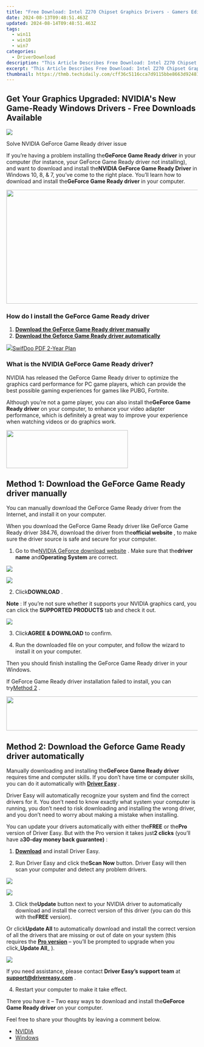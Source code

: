 ```yaml
---
title: "Free Download: Intel Z270 Chipset Graphics Drivers - Gamers Edition"
date: 2024-08-13T09:48:51.463Z
updated: 2024-08-14T09:48:51.463Z
tags:
  - win11
  - win10
  - win7
categories:
  - DriverDownload
description: "This Article Describes Free Download: Intel Z270 Chipset Graphics Drivers - Gamers Edition"
excerpt: "This Article Describes Free Download: Intel Z270 Chipset Graphics Drivers - Gamers Edition"
thumbnail: https://thmb.techidaily.com/cff36c5116cca7d9115bbe8663d924812ff9d18b2e8fcb962fecc68f906b1369.jpg
---
```


## Get Your Graphics Upgraded: NVIDIA's New Game-Ready Windows Drivers - Free Downloads Available

![](https://images.drivereasy.com/wp-content/uploads/2018/04/img_5ad47893cddca.png)

Solve NVIDIA GeForce Game Ready driver issue

 If you’re having a problem installing the**GeForce Game Ready driver** in your computer (for instance, your GeForce Game Ready driver not installing), and want to download and install the**NVIDIA GeForce Game Ready Driver** in Windows 10, 8, & 7, you’ve come to the right place. You’ll learn how to download and install the**GeForce Game Ready driver** in your computer.

<!-- affiliate ads begin -->
<a href="https://25home.pxf.io/c/5597632/2090698/16836" target="_top" id="2090698"><img src="//a.impactradius-go.com/display-ad/16836-2090698" border="0" alt="" width="720" height="300"/></a>
<!-- affiliate ads end -->
### How do I install the GeForce Game Ready driver

1. [**Download the GeForce Game Ready driver manually**](https://tools.techidaily.com/drivereasy/download/)
2. [**Download the Geforce Game Ready driver automatically**](https://tools.techidaily.com/drivereasy/download/)

<!-- affiliate ads begin -->
<a href="https://purchase.swifdoo.com/order/checkout.php?PRODS=40002580&QTY=1&AFFILIATE=108875&CART=1"><img src="https://secure.avangate.com/images/merchant/8b932759a5a04ddb34bf79e3f9072e4b/products/3_Product%20box%20white-1024x1024.png" border="0">SwifDoo PDF 2-Year Plan</a>
<!-- affiliate ads end -->
### What is the NVIDIA GeForce Game Ready driver?

 NVIDIA has released the GeForce Game Ready driver to optimize the graphics card performance for PC game players, which can provide the best possible gaming experiences for games like PUBG, Fortnite.

 Although you’re not a game player, you can also install the**GeForce Game Ready driver** on your computer, to enhance your video adapter performance, which is definitely a great way to improve your experience when watching videos or do graphics work.

<!-- affiliate ads begin -->
<a href="https://proteahair.pxf.io/c/5597632/1983634/23621" target="_top" id="1983634"><img src="//a.impactradius-go.com/display-ad/23621-1983634" border="0" alt="" width="320" height="100"/></a><img height="0" width="0" src="https://imp.pxf.io/i/5597632/1983634/23621" style="position:absolute;visibility:hidden;" border="0" />
<!-- affiliate ads end -->
## **Method 1: Download the GeForce Game Ready driver manually**

 You can manually download the GeForce Game Ready driver from the Internet, and install it on your computer.

 When you download the GeForce Game Ready driver like GeForce Game Ready driver 384.76, download the driver from the**official website** , to make sure the driver source is safe and secure for your computer.

 1) Go to the[NVIDIA GeForce download website](https://tools.techidaily.com/drivereasy/download/) . Make sure that the**driver name** and**Operating System** are correct.

![](https://images.drivereasy.com/wp-content/uploads/2021/08/2021-08-12_14-57-53.jpg)
<!-- affiliate ads begin -->
<a href="https://store.movavi.com/affiliate.php?ACCOUNT=MOVAVI&AFFILIATE=108875&PATH=https%3A%2F%2Fwww.movavi.com%3FAFFILIATE%3D108875%26RESOURCE%3DBanner%2B728x90"><img src="https://mcusercontent.com/0885a03ded3d480dca9287f12/images/2e76fe6a-3010-1b37-7846-f34ff9c6b4ca.png" border="0"></a>
<!-- affiliate ads end -->

 2) Click**DOWNLOAD** .

**Note** : If you’re not sure whether it supports your NVIDIA graphics card, you can click the **SUPPORTED** **PRODUCTS** tab and check it out.

![](https://images.drivereasy.com/wp-content/uploads/2021/08/image-2.png)

 3) Click**AGREE & DOWNLOAD** to confirm.

 4) Run the downloaded file on your computer, and follow the wizard to install it on your computer.

 Then you should finish installing the GeForce Game Ready driver in your Windows.

 If GeForce Game Ready driver installation failed to install, you can try[Method 2](https://tools.techidaily.com/drivereasy/download/) .

<!-- affiliate ads begin -->
<a href="https://laganoo.pxf.io/c/5597632/1657399/16446" target="_top" id="1657399"><img src="//a.impactradius-go.com/display-ad/16446-1657399" border="0" alt="" width="728" height="90"/></a><img height="0" width="0" src="https://imp.pxf.io/i/5597632/1657399/16446" style="position:absolute;visibility:hidden;" border="0" />
<!-- affiliate ads end -->
## **Method 2: Download the Geforce Game Ready driver automatically**

 Manually downloading and installing the**GeForce Game Ready driver** requires time and computer skills. If you don’t have time or computer skills, you can do it automatically with **[Driver Easy](https://tools.techidaily.com/drivereasy/download/)**  .

 Driver Easy will automatically recognize your system and find the correct drivers for it. You don’t need to know exactly what system your computer is running, you don’t need to risk downloading and installing the wrong driver, and you don’t need to worry about making a mistake when installing.

 You can update your drivers automatically with either the**FREE** or the**Pro** version of Driver Easy. But with the Pro version it takes just**2 clicks** (you’ll have a**30-day money back guarantee)** :

 1) **[Download](https://tools.techidaily.com/drivereasy/download/)**  and install Driver Easy.

 2) Run Driver Easy and click the**Scan Now** button. Driver Easy will then scan your computer and detect any problem drivers.

![](https://images.drivereasy.com/wp-content/uploads/2018/04/img_5ad47a969186d.png)
<!-- affiliate ads begin -->
<a href="https://store.nero.com/order/checkout.php?PRODS=42296985&QTY=1&AFFILIATE=108875&CART=1"><img src="https://secure.avangate.com/images/merchant/9cea886b9f44a3c2df1163730ab64994/products/copy_nero_burning_rom_cart.png" border="0">
</a>
<!-- affiliate ads end -->

 3) Click the**Update** button next to your NVIDIA driver to automatically download and install the correct version of this driver (you can do this with the**FREE** version).

 Or click**Update All** to automatically download and install the correct version of all the drivers that are missing or out of date on your system (this requires the **[Pro version](https://tools.techidaily.com/drivereasy/download/)**  – you’ll be prompted to upgrade when you click_**Update All**_ ).

![](https://images.drivereasy.com/wp-content/uploads/2018/04/img_5ad47e7ca73bd.jpg)

 If you need assistance, please contact **Driver Easy’s support team** at [**support@drivereasy.com**](https://tools.techidaily.com/drivereasy/download/) .

4) Restart your computer to make it take effect.

 There you have it – Two easy ways to download and install the**GeForce Game Ready driver** on your computer.

Feel free to share your thoughts by leaving a comment below.

* [NVIDIA](https://tools.techidaily.com/drivereasy/download/)
* [Windows](https://tools.techidaily.com/drivereasy/download/)

<ins class="adsbygoogle"
     style="display:block"
     data-ad-format="autorelaxed"
     data-ad-client="ca-pub-7571918770474297"
     data-ad-slot="1223367746"></ins>



<ins class="adsbygoogle"
     style="display:block"
     data-ad-client="ca-pub-7571918770474297"
     data-ad-slot="8358498916"
     data-ad-format="auto"
     data-full-width-responsive="true"></ins>


